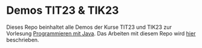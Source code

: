# Demos TIT23 & TIK23

Dieses Repo beinhaltet alle Demos der Kurse TIT23 und TIK23 zur Vorlesung [Programmieren mit Java](https://jappuccini.github.io/java-docs/production/). Das Arbeiten mit diesem Repo wird [hier](https://jappuccini.github.io/java-docs/production/additional-material/daniel/github-repos) beschrieben.


